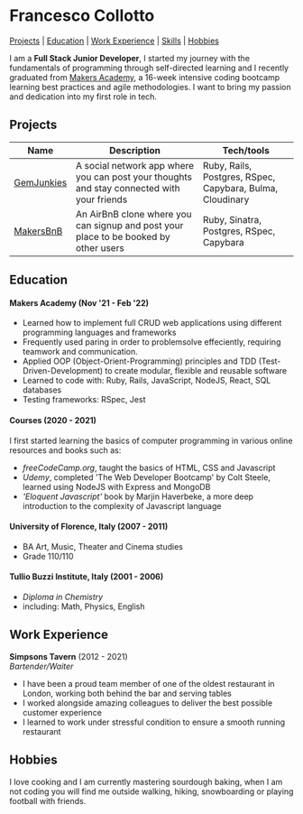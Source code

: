 # Francesco Collotto

[Projects](#projects) | [Education](#education) | [Work Experience](#work-experience) | [Skills](#skills) | [Hobbies](#hobbies)

I am a **Full Stack Junior Developer**, I started my journey with the fundamentals of programming through self-directed learning and I recently graduated from [Makers Academy](https://makers.tech/), a 16-week intensive coding bootcamp learning best practices and agile methodologies. I want to bring my passion and dedication into my first role in tech.

## Projects

| Name                         | Description       | Tech/tools        |
| ---------------------------- | ----------------- | ----------------- |
| [GemJunkies](https://github.com/FrancescoCollotto/acebook-ruby-junkies) | A social network app where you can post your thoughts and stay connected with your friends | Ruby, Rails, Postgres, RSpec, Capybara, Bulma, Cloudinary |
| [MakersBnB](https://github.com/FrancescoCollotto/makersbnb) | An AirBnB clone where you can signup and post your place to be booked by other users | Ruby, Sinatra, Postgres, RSpec, Capybara |

## Education

#### Makers Academy (Nov '21 - Feb '22)
- Learned how to implement full CRUD web applications using different programming languages and frameworks
- Frequently used paring in order to problemsolve effeciently, requiring teamwork and communication.
- Applied OOP (Object-Orient-Programming) principles and TDD (Test-Driven-Development) to create modular, flexible and reusable software
- Learned to code with: Ruby, Rails, JavaScript, NodeJS, React, SQL databases
- Testing frameworks: RSpec, Jest

#### Courses (2020 - 2021)
I first started learning the basics of computer programming in various online resources and books such as:
- *freeCodeCamp.org*, taught the basics of HTML, CSS and Javascript
- *Udemy*, completed 'The Web Developer Bootcamp' by Colt Steele, learned using NodeJS with Express and MongoDB
- *'Eloquent Javascript'* book by Marjin Haverbeke, a more deep introduction to the complexity of Javascript language

#### University of Florence, Italy (2007 - 2011)

- BA Art, Music, Theater and Cinema studies
- Grade 110/110

#### Tullio Buzzi Institute, Italy (2001 - 2006)

- *Diploma in Chemistry*
- including: Math, Physics, English

## Work Experience

**Simpsons Tavern** (2012 - 2021)  
_Bartender/Waiter_

- I have been a proud team member of one of the oldest restaurant in London, working both behind the bar and serving tables
- I worked alongside amazing colleagues to deliver the best possible customer experience
- I learned to work under stressful condition to ensure a smooth running restaurant

## Hobbies

I love cooking and I am currently mastering sourdough baking, when I am not coding you will find me outside walking, hiking, snowboarding or playing football with friends.